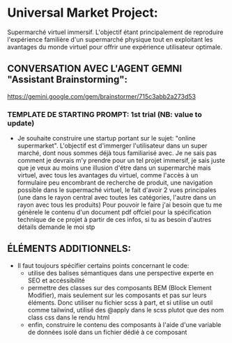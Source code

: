 # Universal Market Project:
Supermarché virtuel immersif. L'objectif étant principalement de reproduire l'expérience familière d'un supermarché physique tout en exploitant les avantages du monde virtuel pour offrir une expérience utilisateur optimale.



## CONVERSATION AVEC L'AGENT GEMNI "Assistant Brainstorming":
https://gemini.google.com/gem/brainstormer/715c3abb2a273d53



### TEMPLATE DE STARTING PROMPT: 1st trial (**NB: value to update**)
- Je souhaite construire une startup portant sur le sujet: "online supermarket".
L'objectif est d'immerger l'utilisateur dans un super marché, dont nous sommes déjà tous familiarisé avec.
Je ne sais pas comment je devrais m'y prendre pour un tel projet immersif, je sais juste que je veux au moins une illusion d'étre dans un supermarché  mais virtuel, avec tous les avantages du virtuel, comme l'accès à un formulaire peu encombrant de recherche de produit, une navigation possible dans le supermaché virtuel, le fait d'avoir 2 vues principales (une dans le rayon central avec toutes les catégories, l'autre dans un rayon avec tous les produits)
Pour pouvoir le faire j'ai besoin que tu me génèrele le contenu d'un document pdf offciel pour la spécification technique de ce projet à partir de ces infos, si tu as besoin d'autres détails demande le moi stp



## ÉLÉMENTS ADDITIONNELS: 
- Il faut toujours spécifier certains points concernant le code:
    - utilise des balises sémantiques dans une perspective experte en SEO et accéssibilité
    - permettre des classes sur des composants BEM (Block Element Modifier), mais seulement sur les composants et pas sur leurs éléments. Donc utiliser nu fichier scss à part, et si utilise un outil comme tailwind, utilisé des @apply dans le scss plutot que des nom class css dans le rendu html
    - enfin, construire le contenu des composants à l'aide d'une variable de données isolé dans un fichier dédié à ce composant




